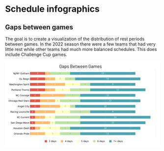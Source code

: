 # Schedule infographics

## Gaps between games

The goal is to create a visualization of the distribution of rest periods
between games. In the 2022 season there were a few teams that had very
little rest while other teams had much more balanced schedules. This does
include Challenge Cup games.

![Gaps in games](2022_gaps.png)